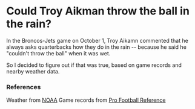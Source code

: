 # Could Troy Aikman throw the ball in the rain?

In the Broncos-Jets game on October 1, Troy Aikamn commented that he always asks quarterbacks how they do in the rain -- because he said he "couldn't throw the ball" when it was wet.

So I decided to figure out if that was true, based on game records and nearby weather data.


### References
Weather from [NOAA](https://www.ncei.noaa.gov/)
Game records from [Pro Football Reference](https://www.pro-football-reference.com/players/A/AikmTr00/gamelog/1991/)

